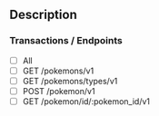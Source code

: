 ## Description
<!--- Provide a general summary of your changes -->

### Transactions / Endpoints
- [ ] All
- [ ] GET /pokemons/v1
- [ ] GET /pokemons/types/v1
- [ ] POST /pokemon/v1
- [ ] GET /pokemon/id/:pokemon_id/v1
